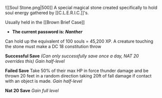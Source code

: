 ![[Soul Stone.png|500]]
A special magical stone created specifically to hold soul energy gathered by [[C.L.E.R.I.C.]]'s.

Usually held in the [[Brown Brief Case]]
- **The current password is: *Nanther*** 

Can hold up the equivalent of 100 souls = 45,200 XP. A creature touching the stone must make a DC 18  constitution throw

**Successful Save** *(Can only successfully save once a day, NAT 20 overrides this)*
*Gain half-level* 

**Failed Save**
Take 50% of their max HP in force thunder damage and be thrown 20 feet in a random direction taking 20ft of fall damage if contact with an object is made. *Gain half-level*

**Nat 20 Save**
*Gain full level*